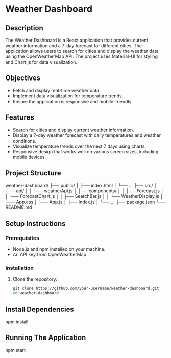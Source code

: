 # Weather Dashboard

## Description
The Weather Dashboard is a React application that provides current weather information and a 7-day forecast for different cities. The application allows users to search for cities and display the weather data using the OpenWeatherMap API. The project uses Material-UI for styling and Chart.js for data visualization.

## Objectives
- Fetch and display real-time weather data.
- Implement data visualization for temperature trends.
- Ensure the application is responsive and mobile-friendly.

## Features
- Search for cities and display current weather information.
- Display a 7-day weather forecast with daily temperatures and weather conditions.
- Visualize temperature trends over the next 7 days using charts.
- Responsive design that works well on various screen sizes, including mobile devices.

## Project Structure
weather-dashboard/
├── public/
│ ├── index.html
│ └── ...
├── src/
│ ├── api/
│ │ └── weatherApi.js
│ ├── components/
│ │ ├── Forecast.js
│ │ ├── ForecastChart.js
│ │ ├── SearchBar.js
│ │ └── WeatherDisplay.js
│ ├── App.css
│ ├── App.js
│ ├── index.js
│ └── ...
├── package.json
└── README.md


## Setup Instructions

### Prerequisites
- Node.js and npm installed on your machine.
- An API key from OpenWeatherMap.

### Installation
1. Clone the repository:
   ```sh
   git clone https://github.com/your-username/weather-dashboard.git
   cd weather-dashboard
## Install Dependencies
npm install
## Running The Application
npm start
